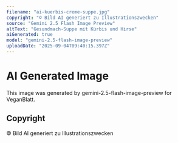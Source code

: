 ```yaml
---
filename: "ai-kuerbis-creme-suppe.jpg"
copyright: "© Bild AI generiert zu Illustrationszwecken"
source: "Gemini 2.5 Flash Image Preview"
altText: "Gesundmach-Suppe mit Kürbis und Hirse"
aiGenerated: true
model: "gemini-2.5-flash-image-preview"
uploadDate: "2025-09-04T09:40:15.397Z"
---
```


# AI Generated Image

This image was generated by gemini-2.5-flash-image-preview for VeganBlatt.

## Copyright
© Bild AI generiert zu Illustrationszwecken
